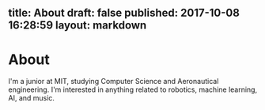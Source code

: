 title: About
draft: false
published: 2017-10-08 16:28:59
layout: markdown
---
 
# About

I'm a junior at MIT, studying Computer Science and Aeronautical engineering. I'm interested in anything related to robotics, machine learning, AI, and music.